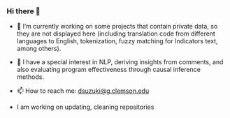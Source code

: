 ### Hi there 👋

- 🔭 I’m currently working on some projects that contain private data, so they are not displayed here (including translation code from different languages to English, tokenization, fuzzy matching for Indicators text, among others).
- 🌱 I have a special interest in NLP, deriving insights from comments, and also evaluating program effectiveness through causal inference methods.
- 📫 How to reach me: dsuzuki@g.clemson.edu


- I am working on updating, cleaning repositories
<!--
**dorissuzukiesmerio/dorissuzukiesmerio** is a ✨ _special_ ✨ repository because its `README.md` (this file) appears on your GitHub profile.


